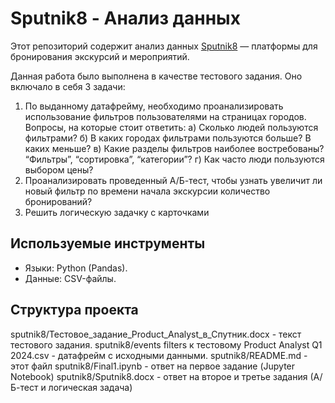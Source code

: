 # Sputnik8 - Анализ данных  

Этот репозиторий содержит анализ данных [Sputnik8](https://www.sputnik8.com/) — платформы для бронирования экскурсий и мероприятий.  

Данная работа было выполнена в качестве тестового задания. Оно включало в себя 3 задачи:
1. По выданному датафрейму, необходимо проанализировать использование фильтров пользователями на страницах городов. Вопросы, на которые стоит ответить:
а) Сколько людей пользуются фильтрами?
б) В каких городах фильтрами пользуются больше? В каких меньше?
в) Какие разделы фильтров наиболее востребованы? “Фильтры”, “сортировка”, “категории”?
г) Как часто люди пользуются выбором цены?
2. Проанализировать проведенный A/Б-тест, чтобы узнать увеличит ли новый фильтр по времени начала экскурсии количество бронирований?
3. Решить логическую задачку с карточками

## Используемые инструменты  
- Языки: Python (Pandas).  
- Данные: CSV-файлы.    

## Структура проекта
sputnik8/Тестовое_задание_Product_Analyst_в_Спутник.docx - текст тестового задания.
sputnik8/events filters к тестовому Product Analyst Q1 2024.csv - датафрейм с исходными данными.
sputnik8/README.md - этот файл
sputnik8/Final1.ipynb - ответ на первое задание (Jupyter Notebook)
sputnik8/Sputnik8.docx - ответ на второе и третье задания (А/Б-тест и логическая задача)
